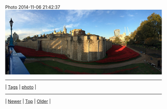<!--
title: Photo 2014-11-06 21
date: 2020-06-28T15:00:41.437Z
tags: photo
-->











Photo 2014-11-06 21:42:37
![](101954055367-0.jpg)

<!--BOTTOM-POST-NAVIGATION-->
---

| [Tags](tags.md) | [photo](tag-photo.md) |

---

| [Newer](101943850232.md) | [Top](index.md) | [Older](102048321262.md) |